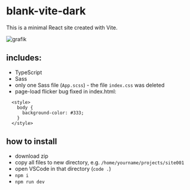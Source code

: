 # blank-vite-dark

This is a minimal React site created with Vite.

![grafik](https://user-images.githubusercontent.com/92271729/201470538-1c3dd7e6-3e1b-4500-8813-cd11e76505db.png)

## includes:

- TypeScript
- Sass
- only one Sass file (`App.scss`) - the file `index.css` was deleted
- page-load flicker bug fixed in index.html:
```
  <style>
    body {
      background-color: #333;
    }
  </style>
```

## how to install

- download zip
- copy all files to new directory, e.g. `/home/yourname/projects/site001`
- open VSCode in that directory (`code .`)
- `npm i`
- `npm run dev`
